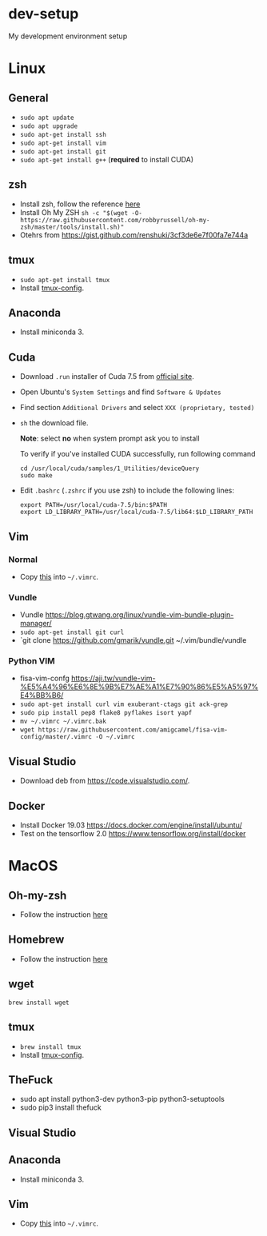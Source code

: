 # dev-setup
My development environment setup

# Linux

## General
- `sudo apt update`
- `sudo apt upgrade`
- `sudo apt-get install ssh`
- `sudo apt-get install vim`
- `sudo apt-get install git`
- `sudo apt-get install g++` (**required** to install CUDA)

## zsh

- Install zsh, follow the reference [here](https://github.com/robbyrussell/oh-my-zsh/wiki/Installing-ZSH)
- Install Oh My ZSH `sh -c "$(wget -O- https://raw.githubusercontent.com/robbyrussell/oh-my-zsh/master/tools/install.sh)"`
- Otehrs from https://gist.github.com/renshuki/3cf3de6e7f00fa7e744a
## tmux

- `sudo apt-get install tmux`
- Install [tmux-config](https://github.com/tony/tmux-config).

## Anaconda
- Install miniconda 3.

## Cuda
- Download `.run` installer of Cuda 7.5 from [official site](https://developer.nvidia.com/cuda-toolkit).
- Open Ubuntu's `System Settings` and find `Software & Updates`
- Find section `Additional Drivers` and select `XXX (proprietary, tested)`
- `sh` the download file.

  **Note**: select **no** when system prompt ask you to install

  To verify if you've installed CUDA successfully, run following command
  ```
  cd /usr/local/cuda/samples/1_Utilities/deviceQuery
  sudo make
  ```
- Edit `.bashrc` (`.zshrc` if you use zsh) to include the following lines:

  ```
  export PATH=/usr/local/cuda-7.5/bin:$PATH
  export LD_LIBRARY_PATH=/usr/local/cuda-7.5/lib64:$LD_LIBRARY_PATH
  ```
## Vim
### Normal
- Copy [this](https://github.com/amix/vimrc/blob/master/vimrcs/basic.vim) into `~/.vimrc`.
### Vundle
- Vundle https://blog.gtwang.org/linux/vundle-vim-bundle-plugin-manager/ 
- `sudo apt-get install git curl`
- `git clone https://github.com/gmarik/vundle.git ~/.vim/bundle/vundle
### Python VIM
- fisa-vim-confg https://aji.tw/vundle-vim-%E5%A4%96%E6%8E%9B%E7%AE%A1%E7%90%86%E5%A5%97%E4%BB%B6/
- `sudo apt-get install curl vim exuberant-ctags git ack-grep`
- `sudo pip install pep8 flake8 pyflakes isort yapf`
- `mv ~/.vimrc ~/.vimrc.bak`
- `wget https://raw.githubusercontent.com/amigcamel/fisa-vim-config/master/.vimrc -O ~/.vimrc`

## Visual Studio
- Download deb from https://code.visualstudio.com/.

## Docker
- Install Docker 19.03 https://docs.docker.com/engine/install/ubuntu/
- Test on the tensorflow 2.0 https://www.tensorflow.org/install/docker

# MacOS

## Oh-my-zsh
- Follow the instruction [here](https://ohmyz.sh/)

## Homebrew
- Follow the instruction [here](https://brew.sh/)

## wget
`brew install wget`

## tmux

- `brew install tmux`
- Install [tmux-config](https://github.com/tony/tmux-config).

## TheFuck
- sudo apt install python3-dev python3-pip python3-setuptools
- sudo pip3 install thefuck

## Visual Studio

## Anaconda
- Install miniconda 3.

## Vim
- Copy [this](https://github.com/amix/vimrc/blob/master/vimrcs/basic.vim) into `~/.vimrc`.
